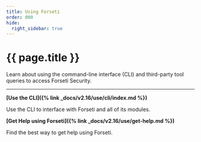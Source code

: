 ```yaml
---
title: Using Forseti
order: 000
hide:
  right_sidebar: true
---
```


# {{ page.title }}

Learn about using the command-line interface (CLI) and third-party tool queries to
access Forseti Security.

---

**[Use the CLI]({% link _docs/v2.16/use/cli/index.md %})**

Use the CLI to interface with Forseti and all of its modules.

**[Get Help using Forseti]({% link _docs/v2.16/use/get-help.md %})**

Find the best way to get help using Forseti.
